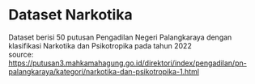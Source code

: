 # Dataset Narkotika
Dataset berisi 50 putusan Pengadilan Negeri Palangkaraya dengan klasifikasi Narkotika dan Psikotropika pada tahun 2022<br />
source: https://putusan3.mahkamahagung.go.id/direktori/index/pengadilan/pn-palangkaraya/kategori/narkotika-dan-psikotropika-1.html
